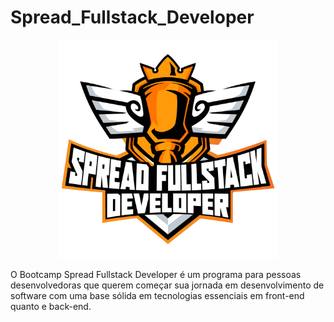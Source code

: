 # Spread_Fullstack_Developer
<p align="center">
  <img src="https://raw.githubusercontent.com/arleynm/Spread_Fullstack_Developer/main/logo.png" width="350" title="hover text">
</p>
O Bootcamp Spread Fullstack Developer é um programa para pessoas desenvolvedoras que querem começar sua jornada em desenvolvimento de software com uma base sólida em tecnologias essenciais em front-end quanto e back-end.

